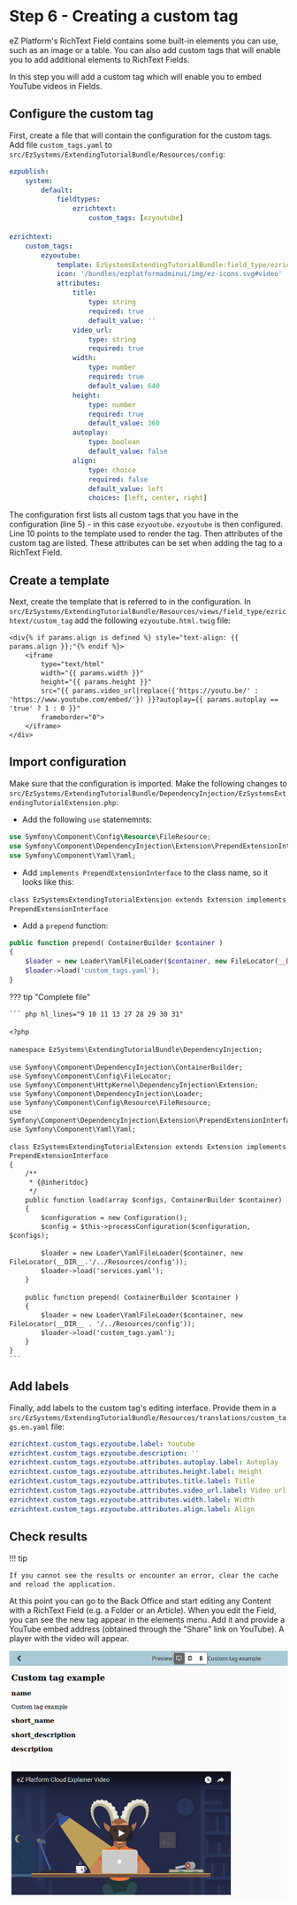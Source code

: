 # Step 6 - Creating a custom tag

eZ Platform's RichText Field contains some built-in elements you can use, such as an image or a table.
You can also add custom tags that will enable you to add additional elements to RichText Fields.

In this step you will add a custom tag which will enable you to embed YouTube videos in Fields.

## Configure the custom tag

First, create a file that will contain the configuration for the custom tags.
Add file `custom_tags.yaml` to `src/EzSystems/ExtendingTutorialBundle/Resources/config`:

``` yaml hl_lines="5 10 12"
ezpublish:
    system:
        default:
            fieldtypes:
                ezrichtext:
                    custom_tags: [ezyoutube]

ezrichtext:
    custom_tags:
        ezyoutube:
            template: EzSystemsExtendingTutorialBundle:field_type/ezrichtext/custom_tag:ezyoutube.html.twig
            icon: '/bundles/ezplatformadminui/img/ez-icons.svg#video'
            attributes:
                title:
                    type: string
                    required: true
                    default_value: ''
                video_url:
                    type: string
                    required: true
                width:
                    type: number
                    required: true
                    default_value: 640
                height:
                    type: number
                    required: true
                    default_value: 360
                autoplay:
                    type: boolean
                    default_value: false
                align:
                    type: choice
                    required: false
                    default_value: left
                    choices: [left, center, right]
```

The configuration first lists all custom tags that you have in the configuration (line 5) - in this case `ezyoutube`.
`ezyoutube` is then configured. Line 10 points to the template used to render the tag.
Then attributes of the custom tag are listed. These attributes can be set when adding the tag to a RichText Field.

## Create a template

Next, create the template that is referred to in the configuration.
In `src/EzSystems/ExtendingTutorialBundle/Resources/views/field_type/ezrichtext/custom_tag` add the following `ezyoutube.html.twig` file:

``` html+twig
<div{% if params.align is defined %} style="text-align: {{ params.align }};"{% endif %}>
    <iframe
        type="text/html"
        width="{{ params.width }}"
        height="{{ params.height }}"
        src="{{ params.video_url|replace({'https://youtu.be/' : 'https://www.youtube.com/embed/'}) }}?autoplay={{ params.autoplay == 'true' ? 1 : 0 }}"
        frameborder="0">
    </iframe>
</div>
```

## Import configuration

Make sure that the configuration is imported.
Make the following changes to `src/EzSystems/ExtendingTutorialBundle/DependencyInjection/EzSystemsExtendingTutorialExtension.php`:

- Add the following `use` statememnts:

``` php
use Symfony\Component\Config\Resource\FileResource;
use Symfony\Component\DependencyInjection\Extension\PrependExtensionInterface;
use Symfony\Component\Yaml\Yaml;
```

- Add `implements PrependExtensionInterface` to the class name, so it looks like this:

`class EzSystemsExtendingTutorialExtension extends Extension implements PrependExtensionInterface`

- Add a `prepend` function:

``` php
public function prepend( ContainerBuilder $container )
{
    $loader = new Loader\YamlFileLoader($container, new FileLocator(__DIR__ . '/../Resources/config'));
    $loader->load('custom_tags.yaml');
}
```

??? tip "Complete file"

    ``` php hl_lines="9 10 11 13 27 28 29 30 31"

    <?php

    namespace EzSystems\ExtendingTutorialBundle\DependencyInjection;

    use Symfony\Component\DependencyInjection\ContainerBuilder;
    use Symfony\Component\Config\FileLocator;
    use Symfony\Component\HttpKernel\DependencyInjection\Extension;
    use Symfony\Component\DependencyInjection\Loader;
    use Symfony\Component\Config\Resource\FileResource;
    use Symfony\Component\DependencyInjection\Extension\PrependExtensionInterface;
    use Symfony\Component\Yaml\Yaml;

    class EzSystemsExtendingTutorialExtension extends Extension implements PrependExtensionInterface
    {
        /**
         * {@inheritdoc}
         */
        public function load(array $configs, ContainerBuilder $container)
        {
            $configuration = new Configuration();
            $config = $this->processConfiguration($configuration, $configs);

            $loader = new Loader\YamlFileLoader($container, new FileLocator(__DIR__.'/../Resources/config'));
            $loader->load('services.yaml');
        }

        public function prepend( ContainerBuilder $container )
        {
            $loader = new Loader\YamlFileLoader($container, new FileLocator(__DIR__ . '/../Resources/config'));
            $loader->load('custom_tags.yaml');
        }
    }
    ```

## Add labels

Finally, add labels to the custom tag's editing interface.
Provide them in a `src/EzSystems/ExtendingTutorialBundle/Resources/translations/custom_tags.en.yaml` file:

``` yaml
ezrichtext.custom_tags.ezyoutube.label: Youtube
ezrichtext.custom_tags.ezyoutube.description: ''
ezrichtext.custom_tags.ezyoutube.attributes.autoplay.label: Autoplay
ezrichtext.custom_tags.ezyoutube.attributes.height.label: Height
ezrichtext.custom_tags.ezyoutube.attributes.title.label: Title
ezrichtext.custom_tags.ezyoutube.attributes.video_url.label: Video url
ezrichtext.custom_tags.ezyoutube.attributes.width.label: Width
ezrichtext.custom_tags.ezyoutube.attributes.align.label: Align
```

## Check results

!!! tip

    If you cannot see the results or encounter an error, clear the cache and reload the application.

At this point you can go to the Back Office and start editing any Content with a RichText Field (e.g. a Folder or an Article).
When you edit the Field, you can see the new tag appear in the elements menu. Add it and provide a YouTube embed address (obtained through the "Share" link on YouTube).
A player with the video will appear.

![Example of a Youtube custom tag](img/custom_tag.png "Previewing a Content item with a Youtube custom tag")
